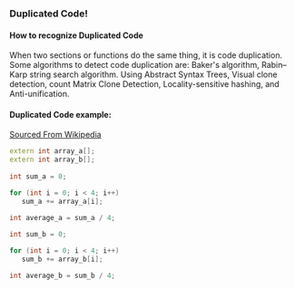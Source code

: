 ### Duplicated Code!

#### How to recognize Duplicated Code

When two sections or functions do the same thing, it is code duplication. Some algorithms to detect code duplication are: Baker's algorithm, Rabin–Karp string search algorithm. Using Abstract Syntax Trees, Visual clone detection, count Matrix Clone Detection, Locality-sensitive hashing, and Anti-unification.

#### Duplicated Code example:

[Sourced From Wikipedia](https://en.wikipedia.org/wiki/Duplicate_code)
```c++
extern int array_a[];
extern int array_b[];
 
int sum_a = 0;

for (int i = 0; i < 4; i++)
   sum_a += array_a[i];

int average_a = sum_a / 4;
 
int sum_b = 0;

for (int i = 0; i < 4; i++)
   sum_b += array_b[i];

int average_b = sum_b / 4;
```
